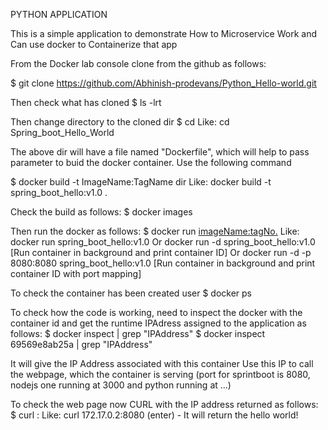 PYTHON APPLICATION

This is a simple application to demonstrate How to Microservice Work and Can use docker to Containerize that app

From the Docker lab console clone from the github as follows:

$ git clone https://github.com/Abhinish-prodevans/Python_Hello-world.git

Then check what has cloned
$ ls -lrt

Then change directory to the cloned dir
$ cd <clone directory>
Like: cd Spring_boot_Hello_World

The above dir will have a file named "Dockerfile", which will help to pass parameter to buid the docker container.
Use the following command

$ docker build  -t ImageName:TagName dir
Like: docker build -t spring_boot_hello:v1.0 .

Check the build as follows:
$ docker images

Then run the docker as follows:
$ docker run  <imageName:tagNo.>
Like: docker run spring_boot_hello:v1.0
Or docker run -d spring_boot_hello:v1.0 [Run container in background and print container ID]
Or docker run -d -p 8080:8080 spring_boot_hello:v1.0 [Run container in background and print container ID with port mapping]

To check the container has been created user
$ docker ps

To check how the code is working, need to inspect the docker with the container id and get the runtime IPAdress assigned to the application as follows:
$ docker inspect <containerID> | grep "IPAddress"
$ docker inspect 69569e8ab25a | grep "IPAddress"

It will give the IP Address associated with this container
Use this IP to call the webpage, which the container is serving (port for sprintboot is 8080, nodejs one running at 3000 and python running at ...)

To check the web page now CURL with the IP address returned as follows:
$ curl <IPAddress>:<Port>
Like: curl 172.17.0.2:8080 (enter) - It will return the hello world!

